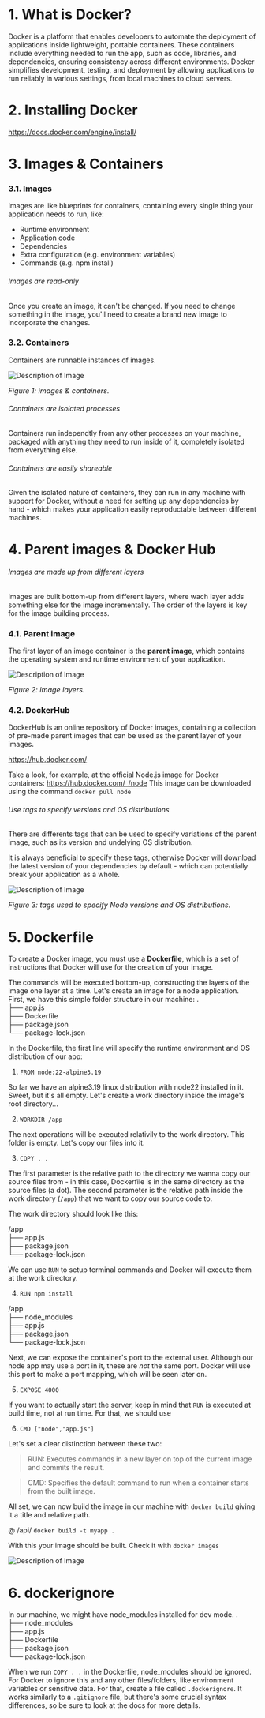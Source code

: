 # 1. What is Docker?

Docker is a platform that enables developers to automate the deployment of applications inside lightweight, portable containers. These containers include everything needed to run the app, such as code, libraries, and dependencies, ensuring consistency across different environments. Docker simplifies development, testing, and deployment by allowing applications to run reliably in various settings, from local machines to cloud servers.

# 2. Installing Docker

https://docs.docker.com/engine/install/


# 3. Images & Containers

### 3.1. Images

Images are like blueprints for containers, containing every single thing your application needs to run, like:

- Runtime environment
- Application code
- Dependencies
- Extra configuration (e.g. environment variables)
- Commands (e.g. npm install)
  
###### Images are read-only

Once you create an image, it can't be changed. If you need to change something in the image, you'll need to create a brand new image to incorporate the changes.


### 3.2. Containers

Containers are runnable instances of images.

<img src="doc-assets/images-and-containers.png" alt="Description of Image" style="max-height: 150px;"/>

*<span style="font-size:.9rem">Figure 1: images & containers.<span>*

###### Containers are isolated processes

Containers run independtly from any other processes on your machine, packaged with anything they need to run inside of it, completely isolated from everything else.

###### Containers are easily shareable

Given the isolated nature of containers, they can run in any machine with support for Docker, without a need for setting up any dependencies by hand - which makes your application easily reproductable between different machines.

# 4. Parent images & Docker Hub

###### Images are made up from different layers

Images are built bottom-up from different layers, where wach layer adds something else for the image incrementally. The order of the layers is key for the image building process.

### 4.1. Parent image

The first layer of an image container is the <b>parent image</b>, which contains the operating system and runtime environment of your application.

<img src="doc-assets/image-layers.png" alt="Description of Image" style="max-height: 200px;"/>

*<span style="font-size:.9rem">Figure 2: image layers.<span>*

### 4.2. DockerHub

DockerHub is an online repository of Docker images, containing a collection of pre-made parent images that can be used as the parent layer of your images.

https://hub.docker.com/

Take a look, for example, at the official Node.js image for Docker containers: https://hub.docker.com/_/node
This image can be downloaded using the command `docker pull node`

###### Use tags to specify versions and OS distributions

There are differents tags that can be used to specify variations of the parent image, such as its version and undelying OS distribution.

It is always beneficial to specify these tags, otherwise Docker will download the latest version of your dependencies by default - which can potentially break your application as a whole.

<img src="doc-assets/tags.png" alt="Description of Image" style="max-height: 200px;"/>

*<span style="font-size:.9rem">Figure 3: tags used to specify Node versions and OS distributions.<span>*

# 5. Dockerfile

To create a Docker image, you must use a <b>Dockerfile</b>, which is a set of instructions that Docker will use for the creation of your image.

The commands will be executed bottom-up, constructing the layers of the image one layer at a time. Let's create an image for a node application.
First, we have this simple folder structure in our machine:
.<br/>
├── app.js<br/>
├── Dockerfile<br/>
├── package.json<br/>
└── package-lock.json<br/>

In the Dockerfile, the first line will specify the runtime environment and OS distribution of our app:

1. ```FROM node:22-alpine3.19```

So far we have an alpine3.19 linux distribution with node22 installed in it. Sweet, but it's all empty.
Let's create a work directory inside the image's root directory...

2. ```WORKDIR /app```

The next operations will be executed relativily to the work directory.
This folder is empty. Let's copy our files into it.

3. ```COPY . .```

The first parameter is the relative path to the directory we wanna copy our source files from - in this case, Dockerfile is in the same directory as the source files (a dot).
The second parameter is the relative path inside the work directory (`/app`) that we want to copy our source code to.

The work directory should look like this:

/app<br/>
├── app.js<br/>
├── package.json<br/>
└── package-lock.json<br/>

We can use `RUN` to setup terminal commands and Docker will execute them at the work directory.

4. ```RUN npm install```

/app<br/>
├── node_modules<br/>
├── app.js<br/>
├── package.json<br/>
└── package-lock.json<br/>

Next, we can expose the container's port to the external user. Although our node app may use a port in it, these are <i>not</i> the same port. Docker will use this port to make a port mapping, which will be seen later on.

5. ```EXPOSE 4000```

If you want to actually start the server, keep in mind that `RUN` is executed at build time, not at run time. For that, we should use

6. ```CMD ["node","app.js"]```

Let's set a clear distinction between these two:

> RUN: Executes commands in a new layer on top of the current image and commits the result. 

> CMD: Specifies the default command to run when a container starts from the built image. 

All set, we can now build the image in our machine with `docker build` giving it a title and relative path.

@ /api/
```docker build -t myapp .```

With this your image should be built. Check it with
```docker images```

<img src="doc-assets/docker-images.png" alt="Description of Image" style="max-height: 200px;"/>

# 6. dockerignore

In our machine, we might have node_modules installed for dev mode. 
.<br/>
├── node_modules<br/>
├── app.js<br/>
├── Dockerfile<br/>
├── package.json<br/>
└── package-lock.json<br/>

When we run `COPY . .` in the Dockerfile, node_modules should be ignored. For Docker to ignore this and any other files/folders, like environment variables or sensitive data. For that, create a file called `.dockerignore`. It works similarly to a `.gitignore` file, but there's some crucial syntax differences, so be sure to look at the docs for more details.

